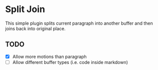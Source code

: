 Split Join
==========

This simple plugin splits current paragraph into another buffer and then joins back into original place.

TODO
----

- [x] Allow more motions than paragraph
- [ ] Allow different buffer types (i.e. code inside markdown)
